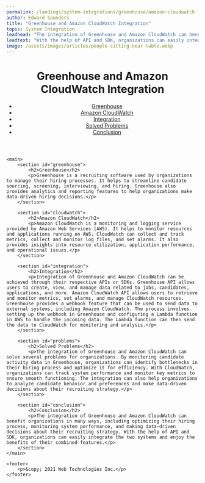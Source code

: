 ```yaml
---
permalink: /landings/system-integrations/greenhouse/amazon-cloudwatch
author: Edward Saunders
title: "Greenhouse and Amazon CloudWatch Integration"
topic: System Integration
leadhead: "The integration of Greenhouse and Amazon CloudWatch can benefit organizations in many ways, including optimizing their hiring process, monitoring system performance, and making data-driven decisions about their recruiting strategy"
leadtext: "With the help of API and SDK, organizations can easily integrate the two systems and enjoy the benefits of their combined features."
image: /assets/images/articles/people-sitting-near-table.webp
---
```

<div class="arttext">	<header>
		<h1>Greenhouse and Amazon CloudWatch Integration</h1>
		<nav>
			<ul>
				<li><a href="#greenhouse">Greenhouse</a></li>
				<li><a href="#cloudwatch">Amazon CloudWatch</a></li>
				<li><a href="#integration">Integration</a></li>
				<li><a href="#problems">Solved Problems</a></li>
				<li><a href="#conclusion">Conclusion</a></li>
			</ul>
		</nav>
	</header>

	<main>
		<section id="greenhouse">
			<h2>Greenhouse</h2>
			<p>Greenhouse is a recruiting software used by organizations to manage their hiring processes. It helps to streamline candidate sourcing, screening, interviewing, and hiring. Greenhouse also provides analytics and reporting features to help organizations make data-driven hiring decisions.</p>
		</section>

		<section id="cloudwatch">
			<h2>Amazon CloudWatch</h2>
			<p>Amazon CloudWatch is a monitoring and logging service provided by Amazon Web Services (AWS). It helps to monitor resources and applications running on AWS. CloudWatch can collect and track metrics, collect and monitor log files, and set alarms. It also provides insights into resource utilization, application performance, and operational issues.</p>
		</section>

		<section id="integration">
			<h2>Integration</h2>
			<p>Integration of Greenhouse and Amazon CloudWatch can be achieved through their respective APIs or SDKs. Greenhouse API allows users to create, view, and manage data related to jobs, candidates, applications, and more. Amazon CloudWatch API allows users to retrieve and monitor metrics, set alarms, and manage CloudWatch resources. Greenhouse provides a webhook feature that can be used to send data to external systems, including Amazon CloudWatch. The process involves setting up the webhook in Greenhouse and configuring a Lambda function in AWS to handle the incoming data. The Lambda function can then send the data to CloudWatch for monitoring and analysis.</p>
		</section>

		<section id="problems">
			<h2>Solved Problems</h2>
			<p>The integration of Greenhouse and Amazon CloudWatch can solve several problems for organizations. By monitoring candidate activity data in Greenhouse, organizations can identify bottlenecks in their hiring process and optimize it for efficiency. With CloudWatch, organizations can track system performance and monitor key metrics to ensure smooth functioning. The integration can also help organizations to analyze candidate behavior and preferences and make data-driven decisions about their recruiting strategy.</p>
		</section>

		<section id="conclusion">
			<h2>Conclusion</h2>
			<p>The integration of Greenhouse and Amazon CloudWatch can benefit organizations in many ways, including optimizing their hiring process, monitoring system performance, and making data-driven decisions about their recruiting strategy. With the help of API and SDK, organizations can easily integrate the two systems and enjoy the benefits of their combined features.</p>
		</section>
	</main>

	<footer>
		<p>&copy; 2021 Web Technologies Inc.</p>
	</footer>

</div>